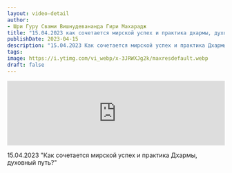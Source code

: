 ```yaml
---
layout: video-detail
author:
- Шри Гуру Свами Вишнудевананда Гири Махарадж
title: "15.04.2023 как сочетается мирской успех и практика дхармы, духовный путь?"
publishDate: 2023-04-15
description: "15.04.2023 Как сочетается мирской успех и практика Дхармы, духовный путь?"
tags: 
image: https://i.ytimg.com/vi_webp/x-3JRWXJg2k/maxresdefault.webp
draft: false
---
```


<iframe width="100%" src="https://www.youtube.com/embed/x-3JRWXJg2k" frameborder="0" allowfullscreen=""></iframe> 

 15.04.2023 "Как сочетается мирской успех и практика Дхармы, духовный путь?"

  

 